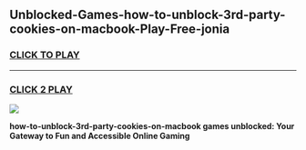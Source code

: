 
## Unblocked-Games-how-to-unblock-3rd-party-cookies-on-macbook-Play-Free-jonia
<h3>
<a href="https://premium76.site?title=how-to-unblock-3rd-party-cookies-on-macbook&ref=23A">CLICK TO PLAY</a></h3>
<hr>

<h3>
<a href="https://premium76.site?title=how-to-unblock-3rd-party-cookies-on-macbook&ref=23A">CLICK 2 PLAY</a>
  
</h3>

<a href="https://premium76.site?title=how-to-unblock-3rd-party-cookies-on-macbook&ref=23A"><img src="https://clearcache.store/games.png"></a>


**how-to-unblock-3rd-party-cookies-on-macbook games unblocked: Your Gateway to Fun and Accessible Online Gaming**
